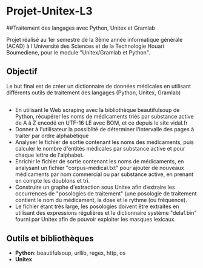 # Projet-Unitex-L3
##Traitement des langages avec Python, Unitex et Gramlab

Projet réalisé au 1er semestre de la 3ème année informatique générale (ACAD) à l'Université des Sciences et de la Technologie Houari Boumediene, pour le module "Unitex/Gramlab et Python".

## Objectif

Le but final est de créer un dictionnaire de données médicales en utilisant différents outils de traitement des langages (Python, Unitex, Gramlab)

##
- En utilisant le Web scraping avec la bibliothèque beautifulsoup de Python, récupérer les noms de médicaments triés par substance active de A à Z encodé en UTF-16 LE avec BOM, et ce depuis le site vidal.fr
- Donner à l'utilisateur la possiblité de déterminer l'intervalle des pages à traiter par ordre alphabétique
- Analyser le fichier de sortie contenant les noms des médicaments, puis calculer le nombre d'entités médicales par substance active et pour chaque lettre de l'alphabet.
- Enrichir le fichier de sortie contenant les noms de médicaments, en analysant un fichier "corpus-medical.txt" pour ajouter de nouveaux médicaments par nom commercial ou par substance active, en prenant en compte les doublons et tri.
- Construire un graphe d'extraction sous Unitex afin d’extraire les occurrences de "posologies de traitement" (une posologie de traitement contient le nom du médicament, la dose et le rythme (ou fréquence).
- Le fichier étant très large, les posologies doivent être extraites en utilisant des expressions régulières et le dictionnaire système "delaf.bin" fourni par Unitex afin de pouvoir exploiter les masques lexicaux.

## Outils et bibliothèques
- **Python**: beautifulsoup, urllib, regex, http, os
- **Unitex**
